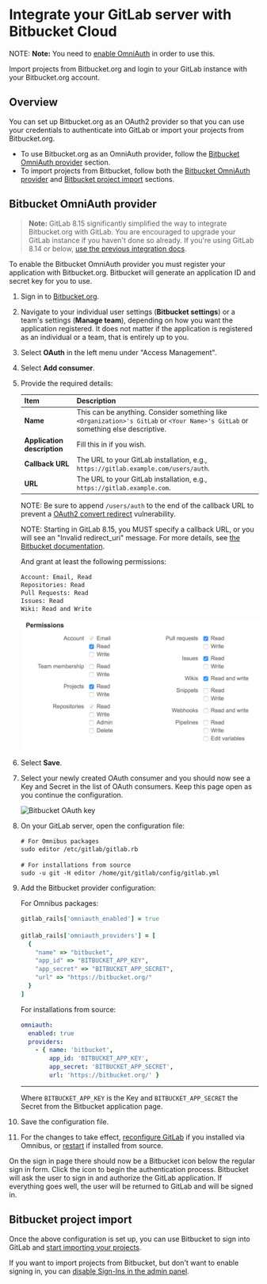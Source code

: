 # Integrate your GitLab server with Bitbucket Cloud

NOTE: **Note:**
You need to [enable OmniAuth](omniauth.md) in order to use this.

Import projects from Bitbucket.org and login to your GitLab instance with your
Bitbucket.org account.

## Overview

You can set up Bitbucket.org as an OAuth2 provider so that you can use your
credentials to authenticate into GitLab or import your projects from
Bitbucket.org.

- To use Bitbucket.org as an OmniAuth provider, follow the [Bitbucket OmniAuth
  provider](#bitbucket-omniauth-provider) section.
- To import projects from Bitbucket, follow both the
  [Bitbucket OmniAuth provider](#bitbucket-omniauth-provider) and
  [Bitbucket project import](#bitbucket-project-import) sections.

## Bitbucket OmniAuth provider

> **Note:**
GitLab 8.15 significantly simplified the way to integrate Bitbucket.org with
GitLab. You are encouraged to upgrade your GitLab instance if you haven't done so
already. If you're using GitLab 8.14 or below, [use the previous integration
docs][bb-old].

To enable the Bitbucket OmniAuth provider you must register your application
with Bitbucket.org. Bitbucket will generate an application ID and secret key for
you to use.

1.  Sign in to [Bitbucket.org](https://bitbucket.org).
1.  Navigate to your individual user settings (**Bitbucket settings**) or a team's
    settings (**Manage team**), depending on how you want the application registered.
    It does not matter if the application is registered as an individual or a
    team, that is entirely up to you.
1.  Select **OAuth** in the left menu under "Access Management".
1.  Select **Add consumer**.
1.  Provide the required details:

    | Item | Description |
    | :--- | :---------- |
    | **Name** | This can be anything. Consider something like `<Organization>'s GitLab` or `<Your Name>'s GitLab` or something else descriptive. |
    | **Application description** | Fill this in if you wish. |
    | **Callback URL** | The URL to your GitLab installation, e.g., `https://gitlab.example.com/users/auth`. |
    | **URL** | The URL to your GitLab installation, e.g., `https://gitlab.example.com`. |

    NOTE: Be sure to append `/users/auth` to the end of the callback URL
    to prevent a [OAuth2 convert
    redirect](http://tetraph.com/covert_redirect/) vulnerability.

    NOTE: Starting in GitLab 8.15, you MUST specify a callback URL, or you will
    see an "Invalid redirect_uri" message. For more details, see [the
    Bitbucket documentation](https://confluence.atlassian.com/bitbucket/oauth-faq-338365710.html).

    And grant at least the following permissions:

    ```
    Account: Email, Read
    Repositories: Read
    Pull Requests: Read
    Issues: Read
    Wiki: Read and Write
    ```

    ![Bitbucket OAuth settings page](img/bitbucket_oauth_settings_page.png)

1.  Select **Save**.
1.  Select your newly created OAuth consumer and you should now see a Key and
    Secret in the list of OAuth consumers. Keep this page open as you continue
    the configuration.

      ![Bitbucket OAuth key](img/bitbucket_oauth_keys.png)

1.  On your GitLab server, open the configuration file:

    ```
    # For Omnibus packages
    sudo editor /etc/gitlab/gitlab.rb

    # For installations from source
    sudo -u git -H editor /home/git/gitlab/config/gitlab.yml
    ```

1.  Add the Bitbucket provider configuration:

    For Omnibus packages:

    ```ruby
    gitlab_rails['omniauth_enabled'] = true

    gitlab_rails['omniauth_providers'] = [
      {
        "name" => "bitbucket",
        "app_id" => "BITBUCKET_APP_KEY",
        "app_secret" => "BITBUCKET_APP_SECRET",
        "url" => "https://bitbucket.org/"
      }
    ]
    ```

    For installations from source:

    ```yaml
    omniauth:
      enabled: true
      providers:
        - { name: 'bitbucket',
            app_id: 'BITBUCKET_APP_KEY',
            app_secret: 'BITBUCKET_APP_SECRET',
            url: 'https://bitbucket.org/' }
    ```

    ---

    Where `BITBUCKET_APP_KEY` is the Key and `BITBUCKET_APP_SECRET` the Secret
    from the Bitbucket application page.

1.  Save the configuration file.
1.  For the changes to take effect, [reconfigure GitLab][] if you installed via
    Omnibus, or [restart][] if installed from source.

On the sign in page there should now be a Bitbucket icon below the regular sign
in form. Click the icon to begin the authentication process. Bitbucket will ask
the user to sign in and authorize the GitLab application. If everything goes
well, the user will be returned to GitLab and will be signed in.

## Bitbucket project import

Once the above configuration is set up, you can use Bitbucket to sign into
GitLab and [start importing your projects][bb-import].

If you want to import projects from Bitbucket, but don't want to enable signing in,
you can [disable Sign-Ins in the admin panel](omniauth.md#enable-or-disable-sign-in-with-an-omniauth-provider-without-disabling-import-sources).

[init-oauth]: omniauth.md#initial-omniauth-configuration
[bb-import]: ../workflow/importing/import_projects_from_bitbucket.md
[bb-old]: https://gitlab.com/gitlab-org/gitlab-ce/blob/8-14-stable/doc/integration/bitbucket.md
[bitbucket-docs]: https://confluence.atlassian.com/bitbucket/use-the-ssh-protocol-with-bitbucket-cloud-221449711.html#UsetheSSHprotocolwithBitbucketCloud-KnownhostorBitbucket%27spublickeyfingerprints
[reconfigure GitLab]: ../administration/restart_gitlab.md#omnibus-gitlab-reconfigure
[restart]: ../administration/restart_gitlab.md#installations-from-source
